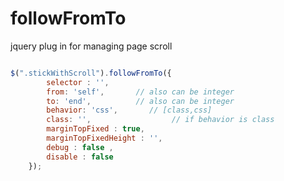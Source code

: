 # followFromTo
jquery plug in for managing page scroll

```javascript

$(".stickWithScroll").followFromTo({
        selector : '',
        from: 'self',       // also can be integer 
        to: 'end',          // also can be integer 
        behavior: 'css',       // [class,css]
        class: '',                  // if behavior is class
        marginTopFixed : true,
        marginTopFixedHeight : '',
        debug : false ,
        disable : false
    });
```
